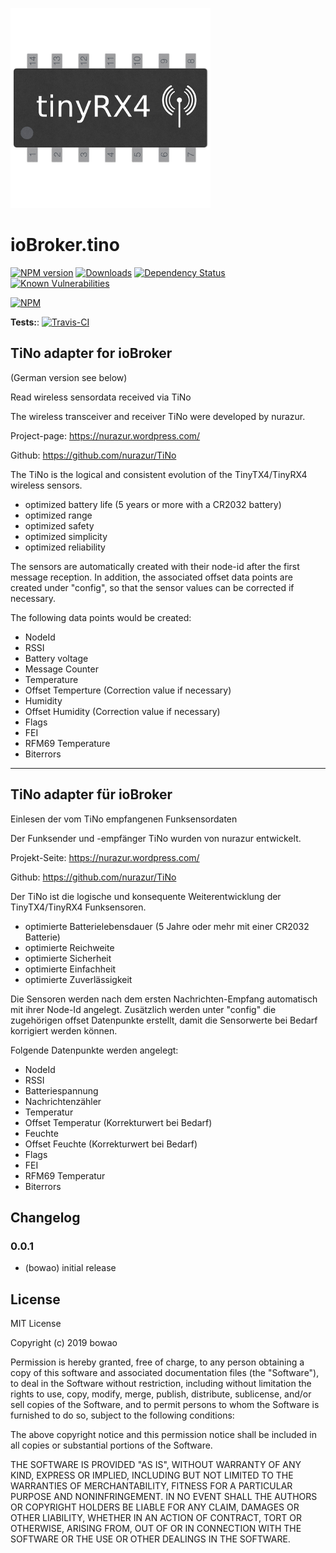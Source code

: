 ![Logo](admin/tino.png)
# ioBroker.tino

[![NPM version](http://img.shields.io/npm/v/iobroker.tino.svg)](https://www.npmjs.com/package/iobroker.tino)
[![Downloads](https://img.shields.io/npm/dm/iobroker.tino.svg)](https://www.npmjs.com/package/iobroker.tino)
[![Dependency Status](https://img.shields.io/david/bowao/iobroker.tino.svg)](https://david-dm.org/bowao/iobroker.tino)
[![Known Vulnerabilities](https://snyk.io/test/github/bowao/ioBroker.tino/badge.svg)](https://snyk.io/test/github/bowao/ioBroker.tino)

[![NPM](https://nodei.co/npm/iobroker.tino.png?downloads=true)](https://nodei.co/npm/iobroker.tino/)

**Tests:**: [![Travis-CI](http://img.shields.io/travis/bowao/ioBroker.tino/master.svg)](https://travis-ci.org/bowao/ioBroker.tino)

## TiNo adapter for ioBroker
(German version see below)

Read wireless sensordata received via TiNo

The wireless transceiver and receiver TiNo were developed by nurazur.

Project-page: https://nurazur.wordpress.com/

Github: https://github.com/nurazur/TiNo

The TiNo is the logical and consistent evolution of the TinyTX4/TinyRX4 wireless sensors.

* optimized battery life (5 years or more with a CR2032 battery)
* optimized range
* optimized safety
* optimized simplicity
* optimized reliability

The sensors are automatically created with their node-id after the first message reception. 
In addition, the associated offset data points are created under "config", so that the sensor values can be corrected if necessary.

The following data points would be created:

* NodeId
* RSSI
* Battery voltage
* Message Counter
* Temperature
* Offset Temperture (Correction value if necessary)
* Humidity
* Offset Humidity (Correction value if necessary)
* Flags
* FEI
* RFM69 Temperature
* Biterrors



-------------------------------------------------------------------------------------------

## TiNo adapter für ioBroker

Einlesen der vom TiNo empfangenen Funksensordaten

Der Funksender und -empfänger TiNo wurden von nurazur entwickelt.

Projekt-Seite: https://nurazur.wordpress.com/

Github: https://github.com/nurazur/TiNo

Der TiNo ist die logische und konsequente Weiterentwicklung der TinyTX4/TinyRX4 Funksensoren.

* optimierte Batterielebensdauer (5 Jahre oder mehr mit einer CR2032 Batterie)
* optimierte Reichweite
* optimierte Sicherheit
* optimierte Einfachheit
* optimierte Zuverlässigkeit

Die Sensoren werden nach dem ersten Nachrichten-Empfang automatisch mit ihrer Node-Id angelegt.
Zusätzlich werden unter "config" die zugehörigen offset Datenpunkte erstellt, damit die Sensorwerte bei Bedarf korrigiert werden können.

Folgende Datenpunkte werden angelegt:

* NodeId
* RSSI
* Batteriespannung
* Nachrichtenzähler
* Temperatur
* Offset Temperatur (Korrekturwert bei Bedarf)     
* Feuchte
* Offset Feuchte (Korrekturwert bei Bedarf)
* Flags
* FEI
* RFM69 Temperatur
* Biterrors


## Changelog

### 0.0.1
- (bowao) initial release

## License
MIT License

Copyright (c) 2019 bowao

Permission is hereby granted, free of charge, to any person obtaining a copy
of this software and associated documentation files (the "Software"), to deal
in the Software without restriction, including without limitation the rights
to use, copy, modify, merge, publish, distribute, sublicense, and/or sell
copies of the Software, and to permit persons to whom the Software is
furnished to do so, subject to the following conditions:

The above copyright notice and this permission notice shall be included in all
copies or substantial portions of the Software.

THE SOFTWARE IS PROVIDED "AS IS", WITHOUT WARRANTY OF ANY KIND, EXPRESS OR
IMPLIED, INCLUDING BUT NOT LIMITED TO THE WARRANTIES OF MERCHANTABILITY,
FITNESS FOR A PARTICULAR PURPOSE AND NONINFRINGEMENT. IN NO EVENT SHALL THE
AUTHORS OR COPYRIGHT HOLDERS BE LIABLE FOR ANY CLAIM, DAMAGES OR OTHER
LIABILITY, WHETHER IN AN ACTION OF CONTRACT, TORT OR OTHERWISE, ARISING FROM,
OUT OF OR IN CONNECTION WITH THE SOFTWARE OR THE USE OR OTHER DEALINGS IN THE
SOFTWARE.
